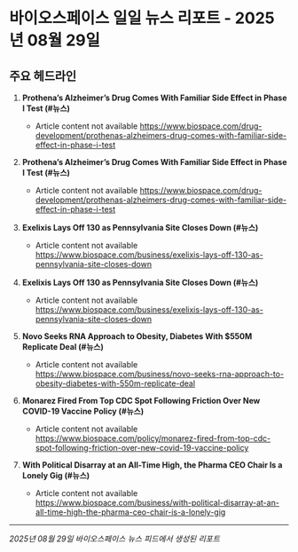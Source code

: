 # 바이오스페이스 일일 뉴스 리포트 - 2025년 08월 29일


## 주요 헤드라인

1. **Prothena’s Alzheimer’s Drug Comes With Familiar Side Effect in Phase I Test (#뉴스)**
   - Article content not available
   <https://www.biospace.com/drug-development/prothenas-alzheimers-drug-comes-with-familiar-side-effect-in-phase-i-test>

2. **Prothena’s Alzheimer’s Drug Comes With Familiar Side Effect in Phase I Test (#뉴스)**
   - Article content not available
   <https://www.biospace.com/drug-development/prothenas-alzheimers-drug-comes-with-familiar-side-effect-in-phase-i-test>

3. **Exelixis Lays Off 130 as Pennsylvania Site Closes Down (#뉴스)**
   - Article content not available
   <https://www.biospace.com/business/exelixis-lays-off-130-as-pennsylvania-site-closes-down>

4. **Exelixis Lays Off 130 as Pennsylvania Site Closes Down (#뉴스)**
   - Article content not available
   <https://www.biospace.com/business/exelixis-lays-off-130-as-pennsylvania-site-closes-down>

5. **Novo Seeks RNA Approach to Obesity, Diabetes With $550M Replicate Deal (#뉴스)**
   - Article content not available
   <https://www.biospace.com/business/novo-seeks-rna-approach-to-obesity-diabetes-with-550m-replicate-deal>

6. **Monarez Fired From Top CDC Spot Following Friction Over New COVID-19 Vaccine Policy (#뉴스)**
   - Article content not available
   <https://www.biospace.com/policy/monarez-fired-from-top-cdc-spot-following-friction-over-new-covid-19-vaccine-policy>

7. **With Political Disarray at an All-Time High, the Pharma CEO Chair Is a Lonely Gig (#뉴스)**
   - Article content not available
   <https://www.biospace.com/business/with-political-disarray-at-an-all-time-high-the-pharma-ceo-chair-is-a-lonely-gig>


---
*2025년 08월 29일 바이오스페이스 뉴스 피드에서 생성된 리포트*